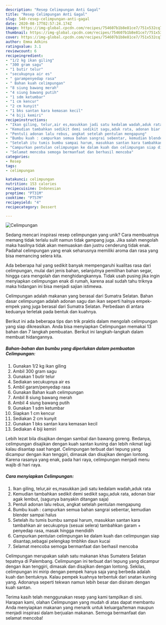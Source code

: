 ```yaml
---
description: "Resep Celimpungan Anti Gagal"
title: "Resep Celimpungan Anti Gagal"
slug: 540-resep-celimpungan-anti-gagal
date: 2020-08-17T02:57:24.174Z
image: https://img-global.cpcdn.com/recipes/754607b1b8e81ce7/751x532cq70/celimpungan-foto-resep-utama.jpg
thumbnail: https://img-global.cpcdn.com/recipes/754607b1b8e81ce7/751x532cq70/celimpungan-foto-resep-utama.jpg
cover: https://img-global.cpcdn.com/recipes/754607b1b8e81ce7/751x532cq70/celimpungan-foto-resep-utama.jpg
author: Emma Adkins
ratingvalue: 3.1
reviewcount: 6
recipeingredient:
- "1/2 kg ikan giling"
- "300 gram sagu"
- "1 butir telur"
- "secukupnya air es"
- " garampenyedap rasa"
- " Bahan kuah celimpungan"
- "8 siung bawang merah"
- "4 siung bawang putih"
- "1 sdm ketumbar"
- "1 cm kencur"
- "2 cm kunyit"
- "1 bks santan kara kemasan kecil"
- "4 biji kemiri"
recipeinstructions:
- "Ikan giling, telur,air es,masukkan jadi satu kedalam wadah,aduk rata"
- "Kemudian tambahkan sedikit demi sedikit sagu,aduk rata, adonan biar agak lembut, (sagunya banyakin ditangan saja)"
- "Pentuli adonan lalu rebus, angkat setelah pentulan mengapung"
- "Bumbu kuah : campurkan semua bahan sangrai sebentar, kemudian blender sampai halus"
- "Setelah itu tumis bumbu sampai harum, masukkan santan kara tambahkan air secukupnya (sesuai selera) tambahkan garam + penyedap rasa, masak hingga mendidih"
- "Campurkan pentulan celimpungan ke dalam kuah dan celimpungan siap disantap,sebagai pelengkap tmbhkn daun kucai"
- "Selamat mencoba semoga bermanfaat dan berhasil mencoba"
categories:
- Resep
tags:
- celimpungan

katakunci: celimpungan 
nutrition: 153 calories
recipecuisine: Indonesian
preptime: "PT31M"
cooktime: "PT57M"
recipeyield: "4"
recipecategory: Dessert

---
```



![Celimpungan](https://img-global.cpcdn.com/recipes/754607b1b8e81ce7/751x532cq70/celimpungan-foto-resep-utama.jpg)

Sedang mencari inspirasi resep celimpungan yang unik? Cara membuatnya memang tidak terlalu sulit namun tidak gampang juga. Jika salah mengolah maka hasilnya tidak akan memuaskan dan justru cenderung tidak enak. Padahal celimpungan yang enak seharusnya memiliki aroma dan rasa yang bisa memancing selera kita.

Ada beberapa hal yang sedikit banyak mempengaruhi kualitas rasa dari celimpungan, mulai dari jenis bahan, selanjutnya pemilihan bahan segar, hingga cara mengolah dan menghidangkannya. Tidak usah pusing jika ingin menyiapkan celimpungan enak di rumah, karena asal sudah tahu triknya maka hidangan ini bisa menjadi sajian istimewa.

Celimpungan adalah makanan yang berasal dari Sumatra Selatan. Bahan dasar celimpungan adalah adonan sagu dan ikan seperti halnya empek-empek yang juga berasal dari Sumatra Selatan. Perbedaan di antara keduanya terletak pada bentuk dan kuahnya.


Berikut ini ada beberapa tips dan trik praktis dalam mengolah celimpungan yang siap dikreasikan. Anda bisa menyiapkan Celimpungan memakai 13 bahan dan 7 langkah pembuatan. Berikut ini langkah-langkah dalam membuat hidangannya.

<!--inarticleads1-->

##### Bahan-bahan dan bumbu yang diperlukan dalam pembuatan Celimpungan:

1. Gunakan 1/2 kg ikan giling
1. Ambil 300 gram sagu
1. Gunakan 1 butir telur
1. Sediakan secukupnya air es
1. Ambil  garam/penyedap rasa
1. Gunakan  Bahan kuah celimpungan
1. Ambil 8 siung bawang merah
1. Ambil 4 siung bawang putih
1. Gunakan 1 sdm ketumbar
1. Siapkan 1 cm kencur
1. Sediakan 2 cm kunyit
1. Gunakan 1 bks santan kara kemasan kecil
1. Sediakan 4 biji kemiri


Lebih lezat bila disajikan dengan sambal dan bawang goreng. Bedanya, celimpungan disajikan dengan kuah santan kuning dan lebih nikmat lagi kalau disantap saat hangat. Celimpungan terbuat dari tepung yang dicampur dengan ikan tenggiri, dimasak dan disajikan dengan lontong. Karena rasanya yang enak, pada hari raya, celimpungan menjadi menu wajib di hari raya. 

<!--inarticleads2-->

##### Cara menyiapkan Celimpungan:

1. Ikan giling, telur,air es,masukkan jadi satu kedalam wadah,aduk rata
1. Kemudian tambahkan sedikit demi sedikit sagu,aduk rata, adonan biar agak lembut, (sagunya banyakin ditangan saja)
1. Pentuli adonan lalu rebus, angkat setelah pentulan mengapung
1. Bumbu kuah : campurkan semua bahan sangrai sebentar, kemudian blender sampai halus
1. Setelah itu tumis bumbu sampai harum, masukkan santan kara tambahkan air secukupnya (sesuai selera) tambahkan garam + penyedap rasa, masak hingga mendidih
1. Campurkan pentulan celimpungan ke dalam kuah dan celimpungan siap disantap,sebagai pelengkap tmbhkn daun kucai
1. Selamat mencoba semoga bermanfaat dan berhasil mencoba


Celimpungan merupakan salah satu makanan khas Sumatera Selatan tepatnya di Palembang. Celimpungan ini terbuat dari tepung yang dicampur dengan ikan tenggiri, dimasak dan disajikan dengan lontong. Sekilas, celimpungan ini mirip dengan pempek hanya saja yang berbeda adalah kuah dan bentuknya. Kalau pempek kuahnya terbentuk dari snatan kuning yang. Adonanya seperti tekwan namun lebih besar dan disiram dengan kuah santan. 

Terima kasih telah menggunakan resep yang kami tampilkan di sini. Harapan kami, olahan Celimpungan yang mudah di atas dapat membantu Anda menyiapkan makanan yang menarik untuk keluarga/teman maupun menjadi inspirasi dalam berjualan makanan. Semoga bermanfaat dan selamat mencoba!
